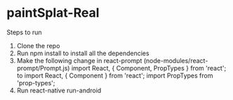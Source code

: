 # paintSplat-Real

Steps to run
1. Clone the repo
2. Run npm install to install all the dependencies
3. Make the following change in react-prompt (node-modules/react-prompt/Prompt.js)
    import React, { Component, PropTypes } from 'react';
    to
    import React, { Component } from 'react';
    import PropTypes from 'prop-types'; 
4. Run react-native run-android
